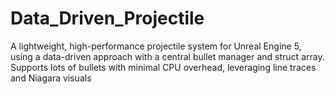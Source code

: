 # Data_Driven_Projectile
A lightweight, high-performance projectile system for Unreal Engine 5, using a data-driven approach with a central bullet manager and struct array. Supports lots of bullets with minimal CPU overhead, leveraging line traces and Niagara visuals
